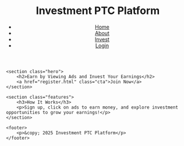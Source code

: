 <!DOCTYPE html>
<html lang="en">
<head>
    <meta charset="UTF-8">
    <meta name="viewport" content="width=device-width, initial-scale=1.0">
    <title>Investment PTC Platform</title>
    <link rel="stylesheet" href="style.css">
</head>
<body>
    <header>
        <h1>Investment PTC Platform</h1>
        <nav>
            <ul>
                <li><a href="index.html">Home</a></li>
                <li><a href="about.html">About</a></li>
                <li><a href="investment.html">Invest</a></li>
                <li><a href="login.html">Login</a></li>
            </ul>
        </nav>
    </header>

    <section class="hero">
        <h2>Earn by Viewing Ads and Invest Your Earnings</h2>
        <a href="register.html" class="cta">Join Now</a>
    </section>

    <section class="features">
        <h3>How It Works</h3>
        <p>Sign up, click on ads to earn money, and explore investment opportunities to grow your earnings!</p>
    </section>

    <footer>
        <p>&copy; 2025 Investment PTC Platform</p>
    </footer>
</body>
</html>
